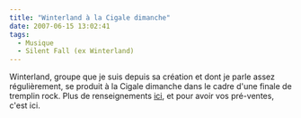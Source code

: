 ```yaml
---
title: "Winterland à la Cigale dimanche"
date: 2007-06-15 13:02:41
tags:
  - Musique
  - Silent Fall (ex Winterland)
---
```


Winterland, groupe que je suis depuis sa création et dont je parle assez régulièrement, se produit à la Cigale dimanche dans le cadre d'une finale de tremplin rock. Plus de renseignements [ici](http://www.winterland.fr), et pour avoir vos pré-ventes, c'est ici.